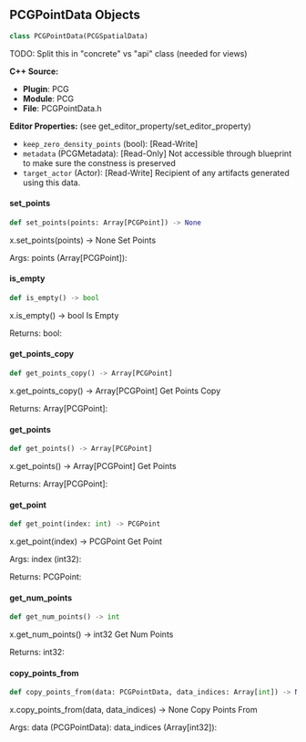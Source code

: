 ## PCGPointData Objects

```python
class PCGPointData(PCGSpatialData)
```

TODO: Split this in "concrete" vs "api" class (needed for views)

**C++ Source:**

- **Plugin**: PCG
- **Module**: PCG
- **File**: PCGPointData.h

**Editor Properties:** (see get_editor_property/set_editor_property)

- ``keep_zero_density_points`` (bool):  [Read-Write]
- ``metadata`` (PCGMetadata):  [Read-Only] Not accessible through blueprint to make sure the constness is preserved
- ``target_actor`` (Actor):  [Read-Write] Recipient of any artifacts generated using this data.

<a id="unreal.PCGPointData.set_points"></a>

#### set_points

```python
def set_points(points: Array[PCGPoint]) -> None
```

x.set_points(points) -> None
Set Points

Args:
    points (Array[PCGPoint]):

<a id="unreal.PCGPointData.is_empty"></a>

#### is_empty

```python
def is_empty() -> bool
```

x.is_empty() -> bool
Is Empty

Returns:
    bool:

<a id="unreal.PCGPointData.get_points_copy"></a>

#### get_points_copy

```python
def get_points_copy() -> Array[PCGPoint]
```

x.get_points_copy() -> Array[PCGPoint]
Get Points Copy

Returns:
    Array[PCGPoint]:

<a id="unreal.PCGPointData.get_points"></a>

#### get_points

```python
def get_points() -> Array[PCGPoint]
```

x.get_points() -> Array[PCGPoint]
Get Points

Returns:
    Array[PCGPoint]:

<a id="unreal.PCGPointData.get_point"></a>

#### get_point

```python
def get_point(index: int) -> PCGPoint
```

x.get_point(index) -> PCGPoint
Get Point

Args:
    index (int32): 

Returns:
    PCGPoint:

<a id="unreal.PCGPointData.get_num_points"></a>

#### get_num_points

```python
def get_num_points() -> int
```

x.get_num_points() -> int32
Get Num Points

Returns:
    int32:

<a id="unreal.PCGPointData.copy_points_from"></a>

#### copy_points_from

```python
def copy_points_from(data: PCGPointData, data_indices: Array[int]) -> None
```

x.copy_points_from(data, data_indices) -> None
Copy Points From

Args:
    data (PCGPointData): 
    data_indices (Array[int32]):

<a id="unreal.PCGPrimitiveData"></a>